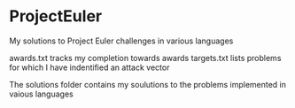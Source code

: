 ProjectEuler
============

My solutions to Project Euler challenges in various languages

awards.txt  tracks my completion towards awards
targets.txt lists problems for which I have indentified an attack vector

The solutions folder contains my soulutions to the problems implemented in vaious languages
